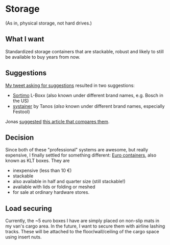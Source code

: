 # Storage

(As in, physical storage, not hard drives.)

## What I want

Standardized storage containers that are stackable, robust and likely to still be available to buy years from now.

## Suggestions

[My tweet asking for suggestions](https://twitter.com/timwohnt/status/956952441072832514) resulted in two suggestions:

* [Sortimo](https://www.sortimo.de/) L-Boxx (also known under different brand names, e.g. Bosch in the US)
* [systainer](https://www.tanos.de/007/De/HOME/PRODUKTBEREICHE/systainer.html) by Tanos (_also_ known under different brand names, especially Festool)

Jonas [suggested](https://twitter.com/lsanoj/status/957050853894090752) [this article that compares them](https://toolguyd.com/best-modular-tool-box-system/).

## Decision

Since both of these "professional" systems are awesome, but really expensive, I finally settled for something different: 
[Euro containers](https://en.wikipedia.org/wiki/Euro_container), also known as KLT boxes. 
They are

* inexpensive (less than 10 €)
* stackable
* also available in half and quarter size (still stackable!)
* available with lids or folding or meshed
* for sale at ordinary hardware stores.

## Load securing

Currently, the ~5 euro boxes I have are simply placed on non-slip mats in my van's cargo area. 
In the future, I want to secure them with airline lashing tracks. 
These will be attached to the floor/wall/ceiling of the cargo space using insert nuts.
